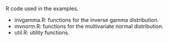 R code used in the examples.

- invgamma.R: functions for the inverse gamma distribution.
- mvnorm.R: functions for the multivariate normal distribution.
- util.R: utility functions.

